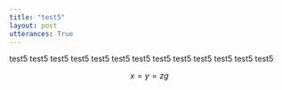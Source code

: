 ```yaml
---
title: "test5"
layout: post
utterances: True
---
```




test5 test5 test5 test5 test5 test5 test5 test5 test5 test5 test5 test5 test5

$$x=y=zg$$






